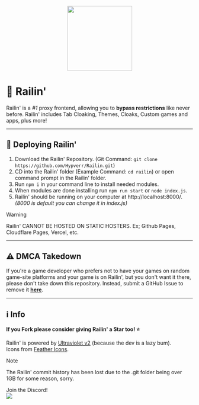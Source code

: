 <p align="center"><img src="https://repository-images.githubusercontent.com/610056686/f8484096-5768-41da-88b3-5c9e97677ac9" height=175></p>

# 🚆 Railin'
Railin' is a *#1* proxy frontend, allowing you to **bypass restrictions** like never before. Railin' includes Tab Cloaking, Themes, Cloaks, Custom games and apps, plus more!

<hr>

## 🛜 Deploying Railin'
1. Download the Railin' Repository. (Git Command: `git clone https://github.com/Hypverr/Railin.git`)
1. CD into the Railin' folder (Example Command: `cd railin`) or open command prompt in the Railin' folder.
1. Run `npm i` in your command line to install needed modules.
1. When modules are done installing run `npm run start` or `node index.js`.
1. Railin' should be running on your computer at http://localhost:8000/. *(8000 is default you can change it in index.js)*

> [!WARNING] 
> Railin' CANNOT BE HOSTED ON STATIC HOSTERS. Ex; Github Pages, Cloudflare Pages, Vercel, etc.

<hr>

## ⚠️ DMCA Takedown
If you're a game developer who prefers not to have your games on random game-site platforms and your game is on Railin', but you don't want it there, please don't take down this repository. Instead, submit a GitHub Issue to remove it [**here**](https://github.com/Hypverr/Railin/issues/new?assignees=&labels=REMOVAL&projects=&template=game-removal.yml).

<hr>

## ℹ️ Info
**If you Fork please consider giving Railin' a Star too! ⭐**

Railin' is powered by [Ultraviolet v2](https://github.com/titaniumnetwork-dev/Ultraviolet) (because the dev is a lazy bum). <br>
Icons from [Feather Icons](https://feathericons.com/).

> [!NOTE]  
> The Railin' commit history has been lost due to the .git folder being over 1GB for some reason, sorry.

Join the Discord!<br>
[![](https://invidget.switchblade.xyz/ztaAeutRAD)](https://discord.gg/ztaAeutRAD)